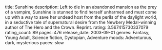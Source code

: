 title: Sunshine
description: Left to die in an abandoned mansion as the prey of a vampire, Sunshine is stunned to find herself unharmed and must come up with a way to save her undead host from the perils of the daylight world, in a seductive tale of supernatural desire from the Newbery Medal-winning author of The Hero and the Crown. Reprint.
rating: 3.567415730337079
rating_count: 89
pages: 476
release_date: 2003-09-01
genres: Fantasy, Young Adult, Science fiction, Dystopian, Adventure
moods: Adventurous, dark, mysterious
paces: slow